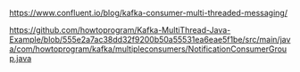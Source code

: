 https://www.confluent.io/blog/kafka-consumer-multi-threaded-messaging/

https://github.com/howtoprogram/Kafka-MultiThread-Java-Example/blob/555e2a7ac38dd32f9200b50a55531ea6eae5f1be/src/main/java/com/howtoprogram/kafka/multipleconsumers/NotificationConsumerGroup.java


